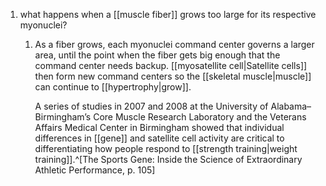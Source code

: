 1. what happens when a [[muscle fiber]] grows too large for its respective myonuclei?
	1. As a fiber grows, each myonuclei command center governs a larger area, until the point when the fiber gets big enough that the command center needs backup. [[myosatellite cell|Satellite cells]] then form new command centers so the [[skeletal muscle|muscle]] can continue to [[hypertrophy|grow]].
	   
	   A series of studies in 2007 and 2008 at the University of Alabama–Birmingham’s Core Muscle Research Laboratory and the Veterans Affairs Medical Center in Birmingham showed that individual differences in [[gene]] and satellite cell activity are critical to differentiating how people respond to [[strength training|weight training]].^[The Sports Gene: Inside the Science of Extraordinary Athletic Performance, p. 105]